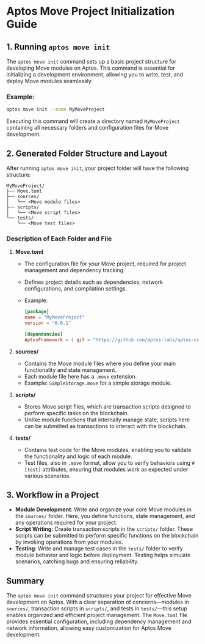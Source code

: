 # Aptos Move Project Initialization Guide

## 1. Running `aptos move init`

The `aptos move init` command sets up a basic project structure for developing Move modules on Aptos. This command is essential for initializing a development environment, allowing you to write, test, and deploy Move modules seamlessly.

### Example:

```bash
aptos move init --name MyMoveProject
```

Executing this command will create a directory named `MyMoveProject` containing all necessary folders and configuration files for Move development.

## 2. Generated Folder Structure and Layout

After running `aptos move init`, your project folder will have the following structure:

```plaintext
MyMoveProject/
├── Move.toml
├── sources/
│   └── <Move module files>
├── scripts/
│   └── <Move script files>
└── tests/
    └── <Move test files>
```

### Description of Each Folder and File

1. **Move.toml**

   - The configuration file for your Move project, required for project management and dependency tracking.
   - Defines project details such as dependencies, network configurations, and compilation settings.
   - Example:

     ```toml
     [package]
     name = "MyMoveProject"
     version = "0.0.1"

     [dependencies]
     AptosFramework = { git = "https://github.com/aptos-labs/aptos-core.git", subdir = "aptos-move/framework/aptos-framework" }
     ```

2. **sources/**

   - Contains the Move module files where you define your main functionality and state management.
   - Each module file here has a `.move` extension.
   - Example: `SimpleStorage.move` for a simple storage module.

3. **scripts/**

   - Stores Move script files, which are transaction scripts designed to perform specific tasks on the blockchain.
   - Unlike module functions that internally manage state, scripts here can be submitted as transactions to interact with the blockchain.

4. **tests/**
   - Contains test code for the Move modules, enabling you to validate the functionality and logic of each module.
   - Test files, also in `.move` format, allow you to verify behaviors using `#[test]` attributes, ensuring that modules work as expected under various scenarios.

## 3. Workflow in a Project

- **Module Development**: Write and organize your core Move modules in the `sources/` folder. Here, you define functions, state management, and any operations required for your project.
- **Script Writing**: Create transaction scripts in the `scripts/` folder. These scripts can be submitted to perform specific functions on the blockchain by invoking operations from your modules.
- **Testing**: Write and manage test cases in the `tests/` folder to verify module behavior and logic before deployment. Testing helps simulate scenarios, catching bugs and ensuring reliability.

## Summary

The `aptos move init` command structures your project for effective Move development on Aptos. With a clear separation of concerns—modules in `sources/`, transaction scripts in `scripts/`, and tests in `tests/`—this setup enables organized and efficient project management. The `Move.toml` file provides essential configuration, including dependency management and network information, allowing easy customization for Aptos Move development.
